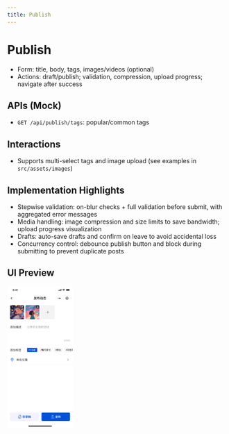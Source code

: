 ```yaml
---
title: Publish
---
```


# Publish

- Form: title, body, tags, images/videos (optional)
- Actions: draft/publish; validation, compression, upload progress; navigate after success

## APIs (Mock)

- `GET /api/publish/tags`: popular/common tags

## Interactions

- Supports multi-select tags and image upload (see examples in `src/assets/images`)

## Implementation Highlights

- Stepwise validation: on-blur checks + full validation before submit, with aggregated error messages
- Media handling: image compression and size limits to save bandwidth; upload progress visualization
- Drafts: auto-save drafts and confirm on leave to avoid accidental loss
- Concurrency control: debounce publish button and block during submitting to prevent duplicate posts

## UI Preview

<div style="display: flex; gap: 12px; align-items: flex-start;">
  <img src="../../images/publish.png" alt="Publish Preview" style="flex: 1 1 0; max-width: 30%; height: auto;" />
</div>
